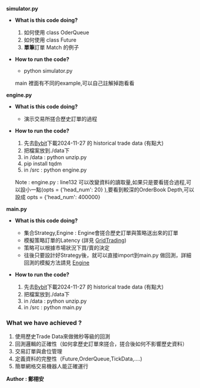 
**simulator.py**

* **What is this code doing?**

  1. 如何使用 class OderQueue
  2. 如何使用 class Future
  3. **單筆**訂單 Match 的例子
* **How to run the code?**

  * python simulator.py

  main 裡面有不同的example,可以自己註解掉跑看看

**engine.py**

* **What is this code doing?**

  * 演示交易所搓合歷史訂單的過程
* **How to run the code?**

  1. 先去[Bybit](https://www.bybit.com/derivatives/en/history-data)下載2024-11-27 的 historical trade data (有點大)
  2. 把檔案放到./data下
  3. in /data : python unzip.py
  4. pip install tqdm
  5. in /src : python engine.py

  Note : engine.py : line132 可以改變資料的讀取量,如果只是要看搓合過程,可以設小一點(opts = {'head_num': 20} ),要看到較深的OrderBook Depth,可以設成 opts = {'head_num': 400000}

**main.py**

* **What is this code doing?**

  * 集合Strategy,Engine : Engine會搓合歷史訂單與策略送出來的訂單
  * 模擬策略訂單的Latency (詳見 [GridTrading](./reports/strategy/GridTrading.md))
  * 策略可以根據市場狀況下買/賣的決定
  * 往後只要設計好Strategy後，就可以直接import到main.py 做回測，詳細回測的模擬方法請見 [Engine](./reports/simulator/Engine.md)
* **How to run the code?**

  1. 先去[Bybit](https://www.bybit.com/derivatives/en/history-data)下載2024-11-27 的 historical trade data (有點大)
  2. 把檔案放到./data下
  3. in /data : python unzip.py
  4. in /src : python main.py

### **What we have achieved ?**

1. 使用歷史Trade Data來做微秒等級的回測
2. 回測邏輯的正確性（如何拿歷史訂單來搓合，搓合後如何不影響歷史資料）
3. 交易訂單與倉位管理
4. 定義資料的完整性（Future,OrderQueue,TickData,....)
5. 簡單網格交易機器人能正確運行

**Author : 鄭栩安**
